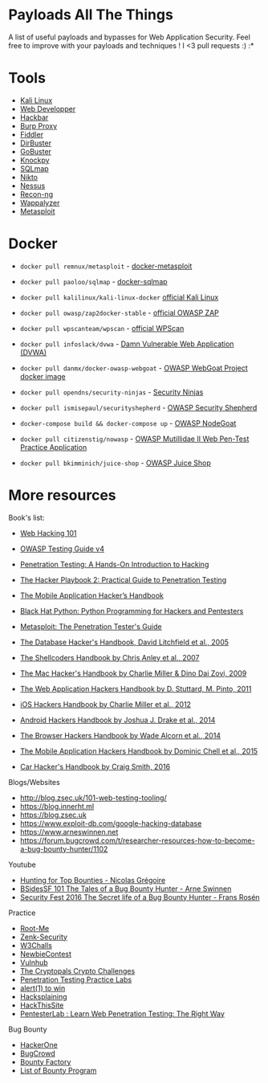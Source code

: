 # Payloads All The Things
A list of useful payloads and bypasses for Web Application Security.
Feel free to improve with your payloads and techniques !
I <3 pull requests :) :*

# Tools
* [Kali Linux](https://www.kali.org/)
* [Web Developper](https://addons.mozilla.org/en-Gb/firefox/addon/web-developer/)
* [Hackbar](https://addons.mozilla.org/en-Gb/firefox/addon/hackbar/?src=search)
* [Burp Proxy](https://portswigger.net)
* [Fiddler](https://www.telerik.com/download/fiddler)
* [DirBuster](https://sourceforge.net/projects/dirbuster/)
* [GoBuster](https://github.com/OJ/gobuster)
* [Knockpy](https://github.com/guelfoweb/knock)
* [SQLmap](http://sqlmap.org)
* [Nikto](https://cirt.net/nikto2)
* [Nessus](http://www.tenable.com/products/nessus-vulnerability-scanner)
* [Recon-ng](https://bitbucket.org/LaNMaSteR53/recon-ng)
* [Wappalyzer](https://wappalyzer.com/download)
* [Metasploit](https://www.metasploit.com/)

# Docker
* `docker pull remnux/metasploit` - [docker-metasploit](https://hub.docker.com/r/remnux/metasploit/)
* `docker pull paoloo/sqlmap` - [docker-sqlmap](https://hub.docker.com/r/paoloo/sqlmap/)
* `docker pull kalilinux/kali-linux-docker` [official Kali Linux](https://hub.docker.com/r/kalilinux/kali-linux-docker/)
* `docker pull owasp/zap2docker-stable` - [official OWASP ZAP](https://github.com/zaproxy/zaproxy)
* `docker pull wpscanteam/wpscan` - [official WPScan](https://hub.docker.com/r/wpscanteam/wpscan/)

* `docker pull infoslack/dvwa` - [Damn Vulnerable Web Application (DVWA)](https://hub.docker.com/r/infoslack/dvwa/)
* `docker pull danmx/docker-owasp-webgoat` - [OWASP WebGoat Project docker image](https://hub.docker.com/r/danmx/docker-owasp-webgoat/)
* `docker pull opendns/security-ninjas` - [Security Ninjas](https://hub.docker.com/r/opendns/security-ninjas/)
* `docker pull ismisepaul/securityshepherd` - [OWASP Security Shepherd](https://hub.docker.com/r/ismisepaul/securityshepherd/)
* `docker-compose build && docker-compose up` - [OWASP NodeGoat](https://github.com/owasp/nodegoat#option-3---run-nodegoat-on-docker)
* `docker pull citizenstig/nowasp` - [OWASP Mutillidae II Web Pen-Test Practice Application](https://hub.docker.com/r/citizenstig/nowasp/)
* `docker pull bkimminich/juice-shop` - [OWASP Juice Shop](https://github.com/bkimminich/juice-shop#docker-container)

# More resources
Book's list:
* [Web Hacking 101](https://leanpub.com/web-hacking-101)
* [OWASP Testing Guide v4](https://www.owasp.org/index.php/OWASP_Testing_Project)
* [Penetration Testing: A Hands-On Introduction to Hacking](http://amzn.to/2dhHTSn)
* [The Hacker Playbook 2: Practical Guide to Penetration Testing](http://amzn.to/2d9wYKa)
* [The Mobile Application Hacker’s Handbook](http://amzn.to/2cVOIrE)
* [Black Hat Python: Python Programming for Hackers and Pentesters](http://www.amazon.com/Black-Hat-Python-Programming-Pentesters/dp/1593275900)
* [Metasploit: The Penetration Tester's Guide](https://www.nostarch.com/metasploit)

* [The Database Hacker's Handbook, David Litchfield et al., 2005](http://www.wiley.com/WileyCDA/WileyTitle/productCd-0764578014.html)
* [The Shellcoders Handbook by Chris Anley et al., 2007](http://www.wiley.com/WileyCDA/WileyTitle/productCd-047008023X.html)
* [The Mac Hacker's Handbook by Charlie Miller & Dino Dai Zovi, 2009](http://www.wiley.com/WileyCDA/WileyTitle/productCd-0470395362.html)
* [The Web Application Hackers Handbook by D. Stuttard, M. Pinto, 2011](http://www.wiley.com/WileyCDA/WileyTitle/productCd-1118026470.html)
* [iOS Hackers Handbook by Charlie Miller et al., 2012](http://www.wiley.com/WileyCDA/WileyTitle/productCd-1118204123.html)
* [Android Hackers Handbook by Joshua J. Drake et al., 2014](http://www.wiley.com/WileyCDA/WileyTitle/productCd-111860864X.html)
* [The Browser Hackers Handbook by Wade Alcorn et al., 2014](http://www.wiley.com/WileyCDA/WileyTitle/productCd-1118662091.html)
* [The Mobile Application Hackers Handbook by Dominic Chell et al., 2015](http://www.wiley.com/WileyCDA/WileyTitle/productCd-1118958500.html)
* [Car Hacker's Handbook by Craig Smith, 2016](https://www.nostarch.com/carhacking)

Blogs/Websites
* http://blog.zsec.uk/101-web-testing-tooling/
* https://blog.innerht.ml
* https://blog.zsec.uk
* https://www.exploit-db.com/google-hacking-database
* https://www.arneswinnen.net
* https://forum.bugcrowd.com/t/researcher-resources-how-to-become-a-bug-bounty-hunter/1102

Youtube
* [Hunting for Top Bounties - Nicolas Grégoire](https://www.youtube.com/watch?v=mQjTgDuLsp4)
* [BSidesSF 101 The Tales of a Bug Bounty Hunter - Arne Swinnen](https://www.youtube.com/watch?v=dsekKYNLBbc)
* [Security Fest 2016 The Secret life of a Bug Bounty Hunter - Frans Rosén](https://www.youtube.com/watch?v=KDo68Laayh8)

Practice
* [Root-Me](https://www.root-me.org)
* [Zenk-Security](https://www.zenk-security.com/epreuves.php)
* [W3Challs](https://w3challs.com/)
* [NewbieContest](https://www.newbiecontest.org/)
* [Vulnhub](https://www.vulnhub.com/)
* [The Cryptopals Crypto Challenges](https://cryptopals.com/)
* [Penetration Testing Practice Labs](http://www.amanhardikar.com/mindmaps/Practice.html)
* [alert(1) to win](https://alf.nu/alert1)
* [Hacksplaining](https://www.hacksplaining.com/exercises)
* [HackThisSite](https://hackthissite.org)
* [PentesterLab : Learn Web Penetration Testing: The Right Way](https://pentesterlab.com/)

Bug Bounty
* [HackerOne](https://hackerone.com)
* [BugCrowd](https://bugcrowd.com)
* [Bounty Factory](https://bountyfactory.io)
* [List of Bounty Program](https://bugcrowd.com/list-of-bug-bounty-programs/)

